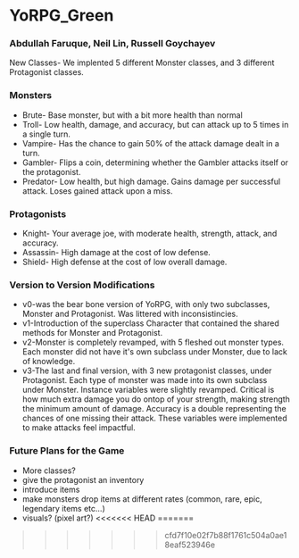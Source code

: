 # YoRPG_Green # 
### Abdullah Faruque, Neil Lin, Russell Goychayev ###

New Classes- We implented 5 different Monster classes, and 3 different Protagonist classes. 
### Monsters ###
* Brute- Base monster, but with a bit more health than normal
* Troll- Low health, damage, and accuracy, but can attack up to 5 times in a single turn. 
* Vampire- Has the chance to gain 50% of the attack damage dealt in a turn. 
* Gambler- Flips a coin, determining whether the Gambler attacks itself or the protagonist. 
* Predator- Low health, but high damage. Gains damage per successful attack. Loses gained attack upon a miss. 

### Protagonists ###
* Knight- Your average joe, with moderate health, strength, attack, and accuracy. 
* Assassin- High damage at the cost of low defense. 
* Shield- High defense at the cost of low overall damage. 

### Version to Version Modifications ###
* v0-was the bear bone version of YoRPG, with only two subclasses, Monster and Protagonist. Was littered with inconsistincies. 
* v1-Introduction of the superclass Character that contained the shared methods for Monster and Protagonist. 
* v2-Monster is completely revamped, with 5 fleshed out monster types. Each monster did not have it's own subclass under Monster, due to lack of knowledge. 
* v3-The last and final version, with 3 new protagonist classes, under Protagonist. Each type of monster was made into its own subclass under Monster. Instance variables were slightly revamped. Critical is how much extra damage you do ontop of your strength, making strength the minimum amount of damage. Accuracy is a double representing the chances of one missing their attack. These variables were implemented to make attacks feel impactful. 

### Future Plans for the Game ###
* More classes?
* give the protagonist an inventory
* introduce items
* make monsters drop items at different rates (common, rare, epic, legendary items etc...)
* visuals? (pixel art?)
<<<<<<< HEAD
=======

>>>>>>> cfd7f10e02f7b88f1761c504a0ae18eaf523946e
